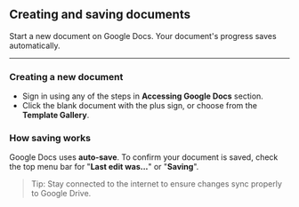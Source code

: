 ## Creating and saving documents

Start a new document on Google Docs. Your document's progress saves automatically.

---

### Creating a new document

- Sign in using any of the steps in **Accessing Google Docs** section.
- Click the blank document with the plus sign, or choose from the **Template Gallery**.
 
### How saving works

Google Docs uses **auto-save**. To confirm your document is saved, check the top menu bar for "**Last edit was...**" or "**Saving**". 

>Tip: Stay connected to the internet to ensure changes sync properly to Google Drive.

